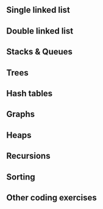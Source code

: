 ## Single linked list

## Double linked list

## Stacks & Queues

## Trees

## Hash tables

## Graphs

## Heaps

## Recursions

## Sorting

## Other coding exercises